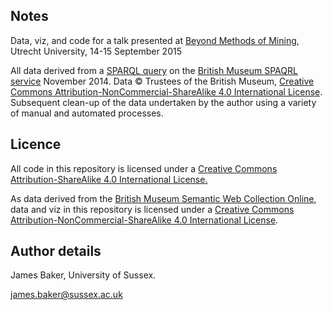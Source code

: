 ## Notes
Data, viz, and code for a talk presented at [Beyond Methods of Mining](http://asymenc.wp.hum.uu.nl/call-for-participation-beyond-methods-of-mining-14-15-september/), Utrecht University, 14-15 September 2015

All data derived from a [SPARQL query](https://gist.github.com/drjwbaker/713a8bfc5afb91017503) on the [British Museum SPAQRL service](http://collection.britishmuseum.org/sparql) November 2014. Data © Trustees of the British Museum, [Creative Commons Attribution-NonCommercial-ShareAlike 4.0 International License](http://creativecommons.org/licenses/by-nc-sa/4.0/). Subsequent clean-up of the data undertaken by the author using a variety of manual and automated processes.

## Licence

All code in this repository is licensed under a [Creative Commons Attribution-ShareAlike 4.0 International License.](http://creativecommons.org/licenses/by-sa/4.0/)

As data derived from the [British Museum Semantic Web Collection Online](http://collection.britishmuseum.org/licensing.html), data and viz in this repository is licensed under a [Creative Commons Attribution-NonCommercial-ShareAlike 4.0 International License](http://creativecommons.org/licenses/by-nc-sa/4.0/).

## Author details

James Baker, University of Sussex.

james.baker@sussex.ac.uk
